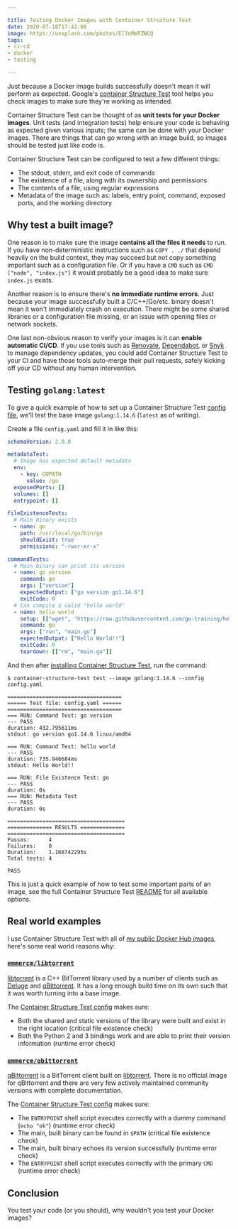 ```yaml
---

title: Testing Docker Images with Container Structure Test
date: 2020-07-18T17:42:00
image: https://unsplash.com/photos/El7nMmPZWCQ
tags:
- ci-cd
- docker
- testing

---
```


Just because a Docker image builds successfully doesn't mean it will perform as expected. Google's [container Structure Test](https://github.com/GoogleContainerTools/container-structure-test) tool helps you check images to make sure they're working as intended.

Container Structure Test can be thought of as **unit tests for your Docker images**. Unit tests (and integration tests) help ensure your code is behaving as expected given various inputs; the same can be done with your Docker images. There are things that can go wrong with an image build, so images should be tested just like code is.

Container Structure Test can be configured to test a few different things:

- The stdout, stderr, and exit code of commands
- The existence of a file, along with its ownership and permissions
- The contents of a file, using regular expressions
- Metadata of the image such as: labels, entry point, command, exposed ports, and the working directory

## Why test a built image?

One reason is to make sure the image **contains all the files it needs** to run. If you have non-deterministic instructions such as `COPY . ./` that depend heavily on the build context, they may succeed but not copy something important such as a configuration file. Or if you have a `CMD` such as `CMD ["node", "index.js"]` it would probably be a good idea to make sure `index.js` exists.

Another reason is to ensure there's **no immediate runtime errors**. Just because your image successfully built a C/C++/Go/etc. binary doesn't mean it won't immediately crash on execution. There might be some shared libraries or a configuration file missing, or an issue with opening files or network sockets.

One last non-obvious reason to verify your images is it can **enable automatic CI/CD**. If you use tools such as [Renovate](https://renovate.whitesourcesoftware.com/), [Dependabot](https://dependabot.com/), or [Snyk](https://snyk.io/blog/keep-your-dependencies-up-to-date-enable-auto-upgrades-with-snyk/) to manage dependency updates, you could add Container Structure Test to your CI and have those tools auto-merge their pull requests, safely kicking off your CD without any human intervention.

## Testing `golang:latest`

To give a quick example of how to set up a Container Structure Test [config file](https://github.com/GoogleContainerTools/container-structure-test#setup), we'll test the base image `golang:1.14.6` (`latest` as of writing).

Create a file `config.yaml` and fill it in like this:

```yaml
schemaVersion: 2.0.0

metadataTest:
  # Image has expected default metadata
  env:
    - key: GOPATH
      value: /go
  exposedPorts: []
  volumes: []
  entrypoint: []

fileExistenceTests:
  # Main binary exists
  - name: go
    path: /usr/local/go/bin/go
    shouldExist: true
    permissions: "-rwxr-xr-x"

commandTests:
  # Main binary can print its version
  - name: go version
    command: go
    args: ["version"]
    expectedOutput: ["go version go1.14.6"]
    exitCode: 0
  # Can compile a valid "hello world"
  - name: hello world
    setup: [["wget", "https://raw.githubusercontent.com/go-training/helloworld/master/main.go"]]
    command: go
    args: ["run", "main.go"]
    expectedOutput: ["Hello World!!"]
    exitCode: 0
    teardown: [["rm", "main.go"]]
```

And then after [installing Container Structure Test](https://github.com/GoogleContainerTools/container-structure-test#installation), run the command:

```shell
$ container-structure-test test --image golang:1.14.6 --config config.yaml

====================================
====== Test file: config.yaml ======
====================================
=== RUN: Command Test: go version
--- PASS
duration: 432.795611ms
stdout: go version go1.14.6 linux/amd64

=== RUN: Command Test: hello world
--- PASS
duration: 735.946684ms
stdout: Hello World!!

=== RUN: File Existence Test: go
--- PASS
duration: 0s
=== RUN: Metadata Test
--- PASS
duration: 0s

=====================================
============== RESULTS ==============
=====================================
Passes:      4
Failures:    0
Duration:    1.168742295s
Total tests: 4

PASS
```

This is just a quick example of how to test some important parts of an image, see the full Container Structure Test [README](https://github.com/GoogleContainerTools/container-structure-test#setup) for all available options.

## Real world examples

I use Container Structure Test with all of [my public Docker Hub images](https://hub.docker.com/u/emmercm), here's some real world reasons why:

### [`emmercm/libtorrent`](https://github.com/emmercm/docker-libtorrent)

[libtorrent](https://www.libtorrent.org/) is a C++ BitTorrent library used by a number of clients such as [Deluge](https://deluge-torrent.org/) and [qBittorrent](https://www.qbittorrent.org/). It has a long enough build time on its own such that it was worth turning into a base image.

The [Container Structure Test config](https://github.com/emmercm/docker-qbittorrent/blob/master/4.2/container-structure-test.yml) makes sure:

- Both the shared and static versions of the library were built and exist in the right location (critical file existence check)
- Both the Python 2 and 3 bindings work and are able to print their version information (runtime error check)

### [`emmercm/qbittorrent`](https://github.com/emmercm/docker-qbittorrent)

[qBittorrent](https://www.qbittorrent.org/) is a BitTorrent client built on [libtorrent](https://www.libtorrent.org/). There is no official image for qBittorrent and there are very few actively maintained community versions with complete documentation.

The [Container Structure Test config](https://github.com/emmercm/docker-qbittorrent/blob/master/4.2/container-structure-test.yml) makes sure:

- The `ENTRYPOINT` shell script executes correctly with a dummy command (`echo "ok"`) (runtime error check)
- The main, built binary can be found in `$PATH` (critical file existence check)
- The main, built binary echoes its version successfully (runtime error check)
- The `ENTRYPOINT` shell script executes correctly with the primary `CMD` (runtime error check)

## Conclusion

You test your code (or you should), why wouldn't you test your Docker images?
